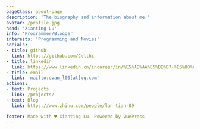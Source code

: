 ```yaml
---
pageClass: about-page
description: 'The biography and information about me.'
avatar: /profile.jpg
head: 'Xianting Lu'
info: 'Programmer/Blogger'
interests: 'Programming and Movies'
socials:
- title: github
  link: https://github.com/Celthi
- title: linkedin
  link: https://www.linkedin.cn/incareer/in/%E5%AE%AA%E5%BB%B7-%E5%8D%A2-4513a6117
- title: email
  link: 'mailto:evan_l00[at]qq.com'
actions:
- text: Projects
  link: /projects/
- text: Blog
  link: https://www.zhihu.com/people/lan-tian-89

footer: Made with ♥ Xianting Lu. Powered by VuePress
---
```


<AboutCard :frontmatter="$page.frontmatter" >


</AboutCard>

<style lang="stylus">

.theme-container.about-page .page
  background-color #e6ecf0
  min-height calc(100vh)
  
  .last-updated
    display none

</style>
